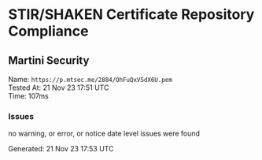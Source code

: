 # STIR/SHAKEN Certificate Repository Compliance

## Martini Security

Name: `https://p.mtsec.me/2884/OhFuQxVSdX6U.pem`\
Tested At: 21 Nov 23 17:51 UTC\
Time: 107ms

### Issues

no warning, or error, or notice date level issues were found

Generated: 21 Nov 23 17:53 UTC